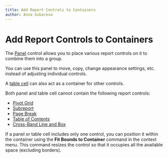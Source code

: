 ```yaml
---
title: Add Report Controls to Containers
author: Anna Gubareva
---
```

# Add Report Controls to Containers

The [Panel](../use-basic-report-controls/panel.md) control allows you to place various report controls on it to combine them into a group. 

You can use this panel to move, copy, change appearance settings, etc. instead of adjusting individual controls.

A [table cell](../use-tables.md) can also act as a container for other controls.

Both panel and table cell cannot contain the following report controls:
* [Pivot Grid](../use-charts-and-pivot-grids.md)
* [Subreport](../use-basic-report-controls/subreport.md)
* [Page Break](../use-basic-report-controls/page-break.md)
* [Table of Contents](../use-basic-report-controls/table-of-contents.md)
* [Cross-Band Line and Box](../draw-lines-and-shapes/draw-cross-band-lines-and-boxes.md)

If a panel or table cell includes only one control, you can position it within the container using the **Fit Bounds to Container** command in the context menu. This command resizes the control so that it occupies all the available space (excluding borders).